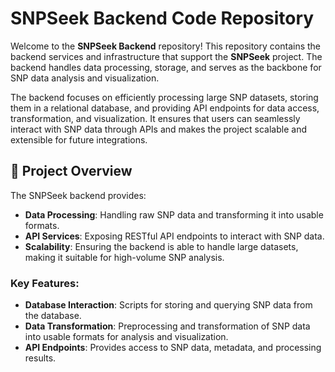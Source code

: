 # SNPSeek Backend Code Repository

Welcome to the **SNPSeek Backend** repository! This repository contains the backend services and infrastructure that support the **SNPSeek** project. The backend handles data processing, storage, and serves as the backbone for SNP data analysis and visualization.

The backend focuses on efficiently processing large SNP datasets, storing them in a relational database, and providing API endpoints for data access, transformation, and visualization. It ensures that users can seamlessly interact with SNP data through APIs and makes the project scalable and extensible for future integrations.

## 🧬 Project Overview

The SNPSeek backend provides:
- **Data Processing**: Handling raw SNP data and transforming it into usable formats.
- **API Services**: Exposing RESTful API endpoints to interact with SNP data.
- **Scalability**: Ensuring the backend is able to handle large datasets, making it suitable for high-volume SNP analysis.

### Key Features:
- **Database Interaction**: Scripts for storing and querying SNP data from the database.
- **Data Transformation**: Preprocessing and transformation of SNP data into usable formats for analysis and visualization.
- **API Endpoints**: Provides access to SNP data, metadata, and processing results.
